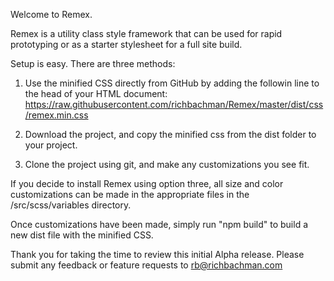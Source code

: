 Welcome to Remex.

Remex is a utility class style framework that can be used for rapid prototyping or as a starter stylesheet for a full site build.

Setup is easy. There are three methods:

1. Use the minified CSS directly from GitHub by adding the followin line to the head of your HTML document: https://raw.githubusercontent.com/richbachman/Remex/master/dist/css/remex.min.css

2. Download the project, and copy the minified css from the dist folder to your project.

3. Clone the project using git, and make any customizations you see fit.

If you decide to install Remex using option three, all size and color customizations can be made in the appropriate files in the /src/scss/variables directory.

Once customizations have been made, simply run "npm build" to build a new dist file with the minified CSS.

Thank you for taking the time to review this initial Alpha release. Please submit any feedback or feature requests to rb@richbachman.com